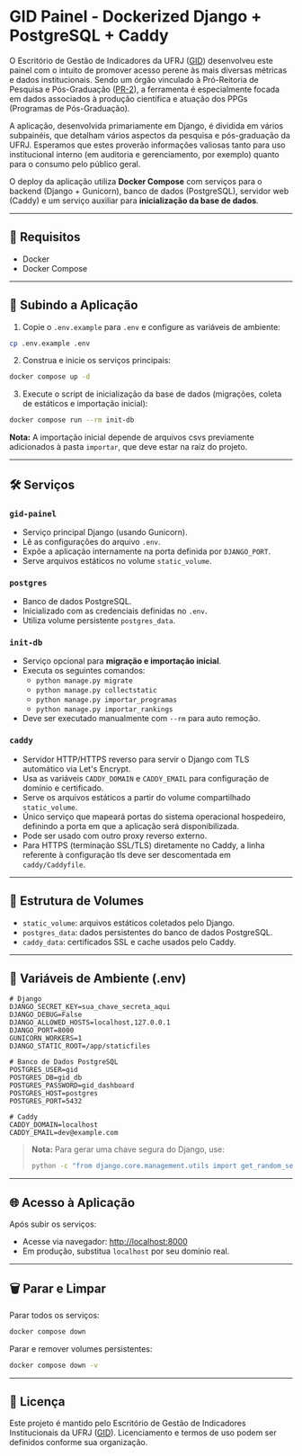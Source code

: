 # GID Painel - Dockerized Django + PostgreSQL + Caddy

O Escritório de Gestão de Indicadores da UFRJ ([GID](https://pr2.ufrj.br/gid)) desenvolveu este painel com o intuito de promover acesso perene às mais diversas métricas e dados institucionais. Sendo um órgão vinculado à Pró-Reitoria de Pesquisa e Pós-Graduação ([PR-2](https://pr2.ufrj.br/)), a ferramenta é especialmente focada em dados associados à produção científica e atuação dos PPGs (Programas de Pós-Graduação).

A aplicação, desenvolvida primariamente em Django, é dividida em vários subpainéis, que detalham vários aspectos da pesquisa e pós-graduação da UFRJ. Esperamos que estes proverão informações valiosas tanto para uso institucional interno (em auditoria e gerenciamento, por exemplo) quanto para o consumo pelo público geral.

O deploy da aplicação utiliza **Docker Compose** com serviços para o backend (Django + Gunicorn), banco de dados (PostgreSQL), servidor web (Caddy) e um serviço auxiliar para **inicialização da base de dados**.


---

## 🔧 Requisitos

- Docker
- Docker Compose

---

## 🚀 Subindo a Aplicação

1. Copie o `.env.example` para `.env` e configure as variáveis de ambiente:

```bash
cp .env.example .env
```

2. Construa e inicie os serviços principais:

```bash
docker compose up -d
```

3. Execute o script de inicialização da base de dados (migrações, coleta de estáticos e importação inicial):

```bash
docker compose run --rm init-db
```
**Nota:** A importação inicial depende de arquivos csvs previamente adicionados à pasta `importar`, que deve estar na raiz do projeto.

---

## 🛠 Serviços

### `gid-painel`

- Serviço principal Django (usando Gunicorn).
- Lê as configurações do arquivo `.env`.
- Expõe a aplicação internamente na porta definida por `DJANGO_PORT`.
- Serve arquivos estáticos no volume `static_volume`.

### `postgres`

- Banco de dados PostgreSQL.
- Inicializado com as credenciais definidas no `.env`.
- Utiliza volume persistente `postgres_data`.

### `init-db`

- Serviço opcional para **migração e importação inicial**.
- Executa os seguintes comandos:
  - `python manage.py migrate`
  - `python manage.py collectstatic`
  - `python manage.py importar_programas`
  - `python manage.py importar_rankings`
- Deve ser executado manualmente com `--rm` para auto remoção.

### `caddy`

- Servidor HTTP/HTTPS reverso para servir o Django com TLS automático via Let's Encrypt.
- Usa as variáveis `CADDY_DOMAIN` e `CADDY_EMAIL` para configuração de domínio e certificado.
- Serve os arquivos estáticos a partir do volume compartilhado `static_volume`.
- Único serviço que mapeará portas do sistema operacional hospedeiro, definindo a porta em que a aplicação será disponibilizada.
- Pode ser usado com outro proxy reverso externo.
- Para HTTPS (terminação SSL/TLS) diretamente no Caddy, a linha referente à configuração tls deve ser descomentada em `caddy/Caddyfile`.

---

## 📁 Estrutura de Volumes

- `static_volume`: arquivos estáticos coletados pelo Django.
- `postgres_data`: dados persistentes do banco de dados PostgreSQL.
- `caddy_data`: certificados SSL e cache usados pelo Caddy.

---

## 📄 Variáveis de Ambiente (.env)

```env
# Django
DJANGO_SECRET_KEY=sua_chave_secreta_aqui
DJANGO_DEBUG=False
DJANGO_ALLOWED_HOSTS=localhost,127.0.0.1
DJANGO_PORT=8000
GUNICORN_WORKERS=1
DJANGO_STATIC_ROOT=/app/staticfiles

# Banco de Dados PostgreSQL
POSTGRES_USER=gid
POSTGRES_DB=gid_db
POSTGRES_PASSWORD=gid_dashboard
POSTGRES_HOST=postgres
POSTGRES_PORT=5432

# Caddy
CADDY_DOMAIN=localhost
CADDY_EMAIL=dev@example.com
```

> **Nota:** Para gerar uma chave segura do Django, use:
> ```bash
> python -c "from django.core.management.utils import get_random_secret_key; print(get_random_secret_key())"
> ```

---

## 🌐 Acesso à Aplicação

Após subir os serviços:

- Acesse via navegador: [http://localhost:8000](http://localhost:8000)
- Em produção, substitua `localhost` por seu domínio real.

---

## 🗑️ Parar e Limpar

Parar todos os serviços:

```bash
docker compose down
```

Parar e remover volumes persistentes:

```bash
docker compose down -v
```

---

## 📝 Licença

Este projeto é mantido pelo Escritório de Gestão de Indicadores Institucionais da UFRJ ([GID](https://pr2.ufrj.br/gid)). Licenciamento e termos de uso podem ser definidos conforme sua organização.
